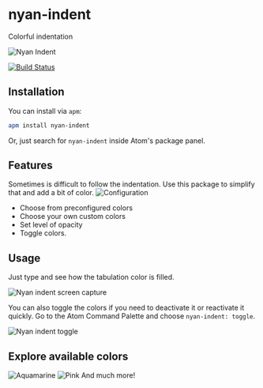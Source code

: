 # nyan-indent
Colorful indentation

![Nyan Indent](https://i.imgur.com/kTsHQrE.png)

[![Build Status](https://travis-ci.org/victorhqc/nyan-indent.svg?branch=master)](https://travis-ci.org/victorhqc/nyan-indent)

## Installation

You can install via `apm`:
```sh
apm install nyan-indent
```

Or, just search for `nyan-indent` inside Atom's package panel.

## Features
Sometimes is difficult to follow the indentation. Use this package to simplify that and add a bit of color.
![Configuration](https://i.imgur.com/4ZwqTc2.png)


- Choose from preconfigured colors
- Choose your own custom colors
- Set level of opacity
- Toggle colors.

## Usage
Just type and see how the tabulation color is filled.

![Nyan indent screen capture](https://i.imgur.com/mr2SlqH.gif)

You can also toggle the colors if you need to deactivate it or reactivate it quickly.
Go to the Atom Command Palette and choose `nyan-indent: toggle`.

![Nyan indent toggle](https://i.imgur.com/YKDlgXG.gif)

## Explore available colors

![Aquamarine](https://i.imgur.com/CIox3zQ.png)
![Pink](https://i.imgur.com/PwHYv5i.png)
And much more!
